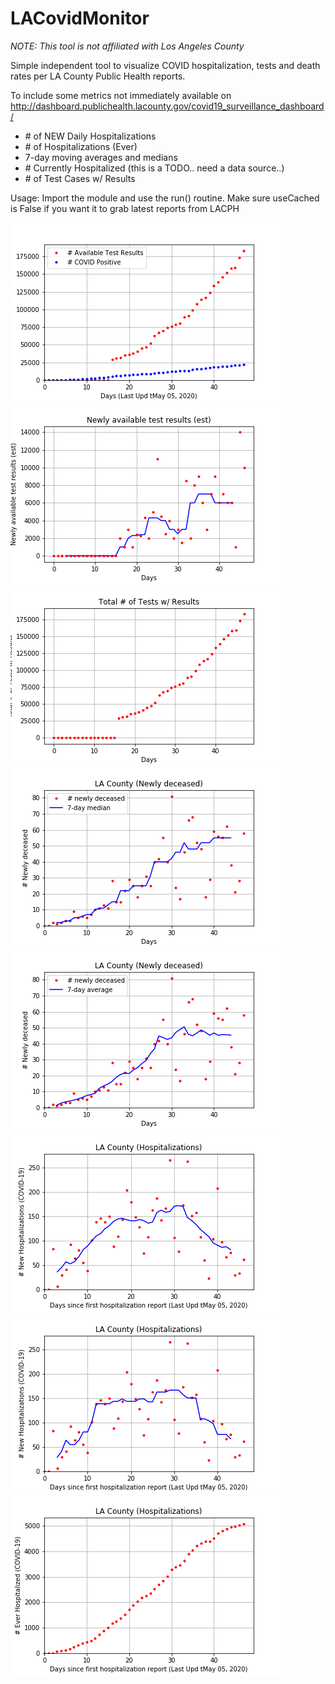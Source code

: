 # LACovidMonitor

*NOTE: This tool is not affiliated with Los Angeles County*

Simple independent tool to visualize COVID hospitalization, tests and death rates per
LA County Public Health reports.

To include some metrics not immediately available on http://dashboard.publichealth.lacounty.gov/covid19_surveillance_dashboard/
  - \# of NEW Daily Hospitalizations
  - \# of Hospitalizations (Ever) 
  - 7-day moving averages and medians
  - \# Currently Hospitalized   (this is a TODO.. need a data source..)
  - \# of Test Cases w/ Results


Usage: 
    Import the module and use the run() routine.  Make sure useCached is False
    if you want it to grab latest reports from LACPH

![](https://github.com/rafyzzle/LACovidMonitor/blob/master/plots/tMay_05_2020/f7.png)
![](https://github.com/rafyzzle/LACovidMonitor/blob/master/plots/tMay_05_2020/f6.png)
![](https://github.com/rafyzzle/LACovidMonitor/blob/master/plots/tMay_05_2020/f5.png)
![](https://github.com/rafyzzle/LACovidMonitor/blob/master/plots/tMay_05_2020/f4.png)
![](https://github.com/rafyzzle/LACovidMonitor/blob/master/plots/tMay_05_2020/f3.png)
![](https://github.com/rafyzzle/LACovidMonitor/blob/master/plots/tMay_05_2020/f2.png)
![](https://github.com/rafyzzle/LACovidMonitor/blob/master/plots/tMay_05_2020/f1.png)
![](https://github.com/rafyzzle/LACovidMonitor/blob/master/plots/tMay_05_2020/f0.png)
